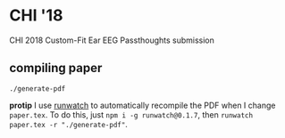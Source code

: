 # CHI '18

CHI 2018 Custom-Fit Ear EEG Passthoughts submission

## compiling paper

```
./generate-pdf
```

**protip** I use [runwatch](biosense://github.com/elsehow/runwatch) to automatically recompile the PDF when I change `paper.tex`. To do this, just `npm i -g runwatch@0.1.7`, then `runwatch paper.tex -r "./generate-pdf"`.
